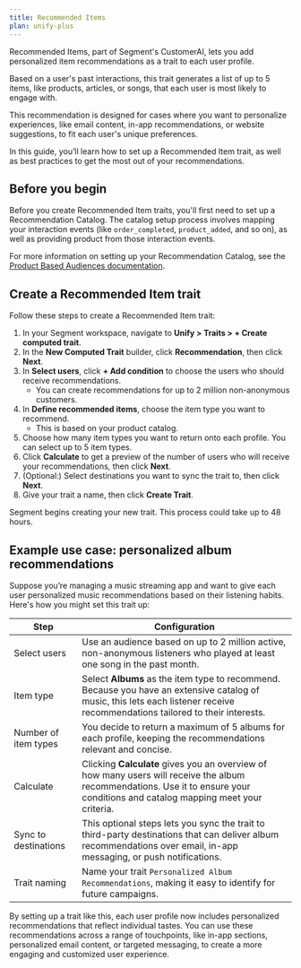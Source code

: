```yaml
---
title: Recommended Items
plan: unify-plus
---
```


Recommended Items, part of Segment's CustomerAI, lets you add personalized item recommendations as a trait to each user profile.

Based on a user's past interactions, this trait generates a list of up to 5 items, like products, articles, or songs, that each user is most likely to engage with.

This recommendation is designed for cases where you want to personalize experiences, like email content, in-app recommendations, or website suggestions, to fit each user's unique preferences.

In this guide, you’ll learn how to set up a Recommended Item trait, as well as best practices to get the most out of your recommendations.

## Before you begin

Before you create Recommended Item traits, you'll first need to set up a Recommendation Catalog. The catalog setup process involves mapping your interaction events (like `order_completed`, `product_added`, and so on), as well as providing product from those interaction events.

For more information on setting up your Recommendation Catalog, see the [Product Based Audiences documentation](/docs/engage/audiences/product-based-audiences/#set-up-your-recommendation-catalog).

## Create a Recommended Item trait

Follow these steps to create a Recommended Item trait:

1. In your Segment workspace, navigate to **Unify > Traits > + Create computed trait**.
2. In the **New Computed Trait** builder, click **Recommendation**, then click **Next**.
3. In **Select users**, click **+ Add condition** to choose the users who should receive recommendations.
    - You can create recommendations for up to 2 million non-anonymous customers.
4. In **Define recommended items**, choose the item type you want to recommend. 
    - This is based on your product catalog.
5. Choose how many item types you want to return onto each profile. You can select up to 5 item types.
6. Click **Calculate** to get a preview of the number of users who will receive your recommendations, then click **Next**.
7. (Optional:) Select destinations you want to sync the trait to, then click **Next**.
8. Give your trait a name, then click **Create Trait**.

Segment begins creating your new trait. This process could take up to 48 hours.

## Example use case: personalized album recommendations

Suppose you’re managing a music streaming app and want to give each user personalized music recommendations based on their listening habits. Here's how you might set this trait up:

| Step                 | Configuration                                                                                                                                                                   |
| -------------------- | ------------------------------------------------------------------------------------------------------------------------------------------------------------------------------- |
| Select users         | Use an audience based on up to 2 million active, non-anonymous listeners who played at least one song in the past month.                                                        |
| Item type            | Select **Albums** as the item type to recommend. Because you have an extensive catalog of music, this lets each listener receive recommendations tailored to their interests.   |
| Number of item types | You decide to return a maximum of 5 albums for each profile, keeping the recommendations relevant and concise.                                                                  |
| Calculate            | Clicking **Calculate** gives you an overview of how many users will receive the album recommendations. Use it to ensure your conditions and catalog mapping meet your criteria. |
| Sync to destinations | This optional steps lets you sync the trait to third-party destinations that can deliver album recommendations over email, in-app messaging, or push notifications.             |
| Trait naming         | Name your trait `Personalized Album Recommendations`, making it easy to identify for future campaigns.                                                                          |

By setting up a trait like this, each user profile now includes personalized recommendations that reflect individual tastes. You can use these recommendations across a range of touchpoints, like in-app sections, personalized email content, or targeted messaging, to create a more engaging and customized user experience.